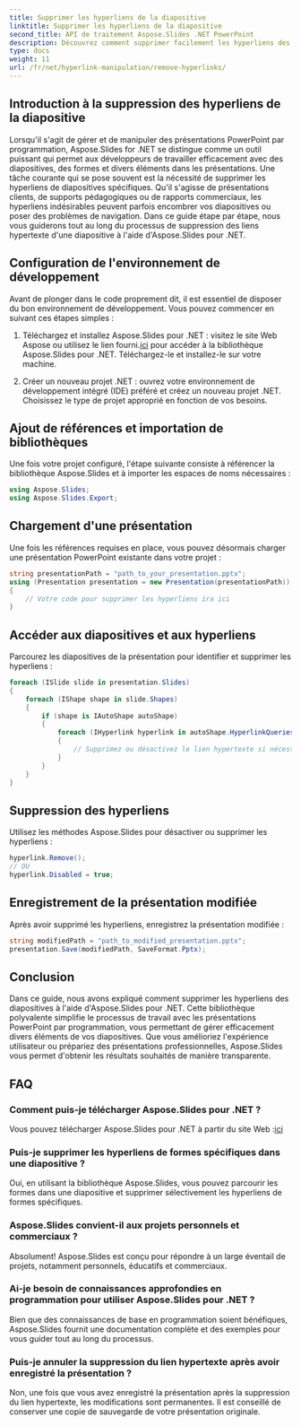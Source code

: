 ```yaml
---
title: Supprimer les hyperliens de la diapositive
linktitle: Supprimer les hyperliens de la diapositive
second_title: API de traitement Aspose.Slides .NET PowerPoint
description: Découvrez comment supprimer facilement les hyperliens des diapositives PowerPoint à l’aide d’Aspose.Slides for .NET.
type: docs
weight: 11
url: /fr/net/hyperlink-manipulation/remove-hyperlinks/
---
```


## Introduction à la suppression des hyperliens de la diapositive

Lorsqu'il s'agit de gérer et de manipuler des présentations PowerPoint par programmation, Aspose.Slides for .NET se distingue comme un outil puissant qui permet aux développeurs de travailler efficacement avec des diapositives, des formes et divers éléments dans les présentations. Une tâche courante qui se pose souvent est la nécessité de supprimer les hyperliens de diapositives spécifiques. Qu'il s'agisse de présentations clients, de supports pédagogiques ou de rapports commerciaux, les hyperliens indésirables peuvent parfois encombrer vos diapositives ou poser des problèmes de navigation. Dans ce guide étape par étape, nous vous guiderons tout au long du processus de suppression des liens hypertexte d'une diapositive à l'aide d'Aspose.Slides pour .NET.

## Configuration de l'environnement de développement

Avant de plonger dans le code proprement dit, il est essentiel de disposer du bon environnement de développement. Vous pouvez commencer en suivant ces étapes simples :

1.  Téléchargez et installez Aspose.Slides pour .NET : visitez le site Web Aspose ou utilisez le lien fourni.[ici](https://releases.aspose.com/slides/net/) pour accéder à la bibliothèque Aspose.Slides pour .NET. Téléchargez-le et installez-le sur votre machine.

2. Créer un nouveau projet .NET : ouvrez votre environnement de développement intégré (IDE) préféré et créez un nouveau projet .NET. Choisissez le type de projet approprié en fonction de vos besoins.

## Ajout de références et importation de bibliothèques

Une fois votre projet configuré, l'étape suivante consiste à référencer la bibliothèque Aspose.Slides et à importer les espaces de noms nécessaires :

```csharp
using Aspose.Slides;
using Aspose.Slides.Export;
```

## Chargement d'une présentation

Une fois les références requises en place, vous pouvez désormais charger une présentation PowerPoint existante dans votre projet :

```csharp
string presentationPath = "path_to_your_presentation.pptx";
using (Presentation presentation = new Presentation(presentationPath))
{
    // Votre code pour supprimer les hyperliens ira ici
}
```

## Accéder aux diapositives et aux hyperliens

Parcourez les diapositives de la présentation pour identifier et supprimer les hyperliens :

```csharp
foreach (ISlide slide in presentation.Slides)
{
    foreach (IShape shape in slide.Shapes)
    {
        if (shape is IAutoShape autoShape)
        {
            foreach (IHyperlink hyperlink in autoShape.HyperlinkQueries)
            {
                // Supprimez ou désactivez le lien hypertexte si nécessaire
            }
        }
    }
}
```

## Suppression des hyperliens

Utilisez les méthodes Aspose.Slides pour désactiver ou supprimer les hyperliens :

```csharp
hyperlink.Remove();
// OU
hyperlink.Disabled = true;
```

## Enregistrement de la présentation modifiée

Après avoir supprimé les hyperliens, enregistrez la présentation modifiée :

```csharp
string modifiedPath = "path_to_modified_presentation.pptx";
presentation.Save(modifiedPath, SaveFormat.Pptx);
```

## Conclusion

Dans ce guide, nous avons expliqué comment supprimer les hyperliens des diapositives à l'aide d'Aspose.Slides pour .NET. Cette bibliothèque polyvalente simplifie le processus de travail avec les présentations PowerPoint par programmation, vous permettant de gérer efficacement divers éléments de vos diapositives. Que vous amélioriez l'expérience utilisateur ou prépariez des présentations professionnelles, Aspose.Slides vous permet d'obtenir les résultats souhaités de manière transparente.

## FAQ

### Comment puis-je télécharger Aspose.Slides pour .NET ?

 Vous pouvez télécharger Aspose.Slides pour .NET à partir du site Web :[ici](https://releases.aspose.com/slides/net/)

### Puis-je supprimer les hyperliens de formes spécifiques dans une diapositive ?

Oui, en utilisant la bibliothèque Aspose.Slides, vous pouvez parcourir les formes dans une diapositive et supprimer sélectivement les hyperliens de formes spécifiques.

### Aspose.Slides convient-il aux projets personnels et commerciaux ?

Absolument! Aspose.Slides est conçu pour répondre à un large éventail de projets, notamment personnels, éducatifs et commerciaux.

### Ai-je besoin de connaissances approfondies en programmation pour utiliser Aspose.Slides pour .NET ?

Bien que des connaissances de base en programmation soient bénéfiques, Aspose.Slides fournit une documentation complète et des exemples pour vous guider tout au long du processus.

### Puis-je annuler la suppression du lien hypertexte après avoir enregistré la présentation ?

Non, une fois que vous avez enregistré la présentation après la suppression du lien hypertexte, les modifications sont permanentes. Il est conseillé de conserver une copie de sauvegarde de votre présentation originale.
